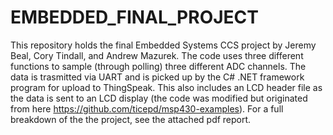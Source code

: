 # EMBEDDED_FINAL_PROJECT
This repository holds the final Embedded Systems CCS project by Jeremy Beal, Cory Tindall, and Andrew Mazurek. The code uses three different functions to sample (through
polling) three different ADC channels. The data is trasmitted via UART and is picked up by the C# .NET framework program for upload to ThingSpeak. This also includes
an LCD header file as the data is sent to an LCD display (the code was modified but originated from here https://github.com/ticepd/msp430-examples). For a full breakdown of the the project, see the attached pdf report. 
